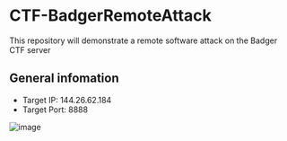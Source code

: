 # CTF-BadgerRemoteAttack
This repository will demonstrate a remote software attack on the Badger CTF server 

## General infomation
- Target IP: 144.26.62.184
- Target Port: 8888

![image](https://user-images.githubusercontent.com/46765712/120411682-34ada900-c323-11eb-82ca-cef38d932ccf.png)
